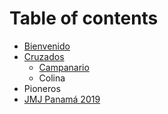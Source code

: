 # Table of contents

* [Bienvenido](README.md)
* [Cruzados](cruzados/README.md)
  * [Campanario](cruzados/campanario.md)
  * Colina
* Pioneros
* [JMJ Panamá 2019](jmj-panama-2019.md)

